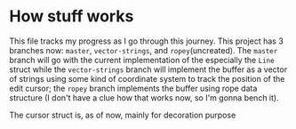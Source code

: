 # How stuff works
This file tracks my progress as I go through this journey.
This project has 3 branches now: `master`, `vector-strings`, and `ropey`(uncreated).
The `master` branch will go with the current implementation of the especially the `Line` struct while
the `vector-strings` branch will implement the buffer as a vector of strings using some kind of coordinate system
to track the position of the edit cursor; the `ropey` branch implements the buffer using rope data structure (I don't have a
clue how that works now, so I'm gonna bench it).

The cursor struct is, as of now, mainly for decoration purpose
